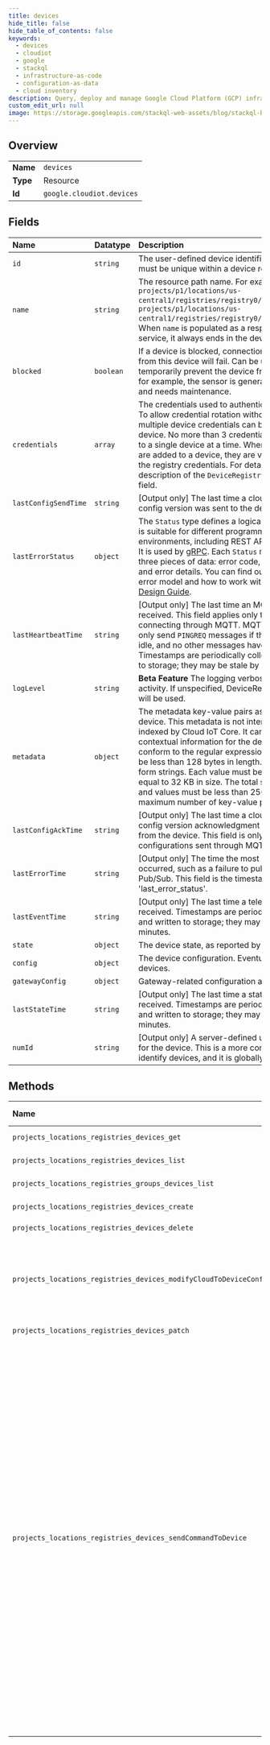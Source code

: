 ```yaml
---
title: devices
hide_title: false
hide_table_of_contents: false
keywords:
  - devices
  - cloudiot
  - google    
  - stackql
  - infrastructure-as-code
  - configuration-as-data
  - cloud inventory
description: Query, deploy and manage Google Cloud Platform (GCP) infrastructure and resources using SQL
custom_edit_url: null
image: https://storage.googleapis.com/stackql-web-assets/blog/stackql-blog-post-featured-image.png
---
```

  
    

## Overview
<table><tbody>
<tr><td><b>Name</b></td><td><code>devices</code></td></tr>
<tr><td><b>Type</b></td><td>Resource</td></tr>
<tr><td><b>Id</b></td><td><code>google.cloudiot.devices</code></td></tr>
</tbody></table>

## Fields
| Name | Datatype | Description |
|:-----|:---------|:------------|
| `id` | `string` | The user-defined device identifier. The device ID must be unique within a device registry. |
| `name` | `string` | The resource path name. For example, `projects/p1/locations/us-central1/registries/registry0/devices/dev0` or `projects/p1/locations/us-central1/registries/registry0/devices/{num_id}`. When `name` is populated as a response from the service, it always ends in the device numeric ID. |
| `blocked` | `boolean` | If a device is blocked, connections or requests from this device will fail. Can be used to temporarily prevent the device from connecting if, for example, the sensor is generating bad data and needs maintenance. |
| `credentials` | `array` | The credentials used to authenticate this device. To allow credential rotation without interruption, multiple device credentials can be bound to this device. No more than 3 credentials can be bound to a single device at a time. When new credentials are added to a device, they are verified against the registry credentials. For details, see the description of the `DeviceRegistry.credentials` field. |
| `lastConfigSendTime` | `string` | [Output only] The last time a cloud-to-device config version was sent to the device. |
| `lastErrorStatus` | `object` | The `Status` type defines a logical error model that is suitable for different programming environments, including REST APIs and RPC APIs. It is used by [gRPC](https://github.com/grpc). Each `Status` message contains three pieces of data: error code, error message, and error details. You can find out more about this error model and how to work with it in the [API Design Guide](https://cloud.google.com/apis/design/errors). |
| `lastHeartbeatTime` | `string` | [Output only] The last time an MQTT `PINGREQ` was received. This field applies only to devices connecting through MQTT. MQTT clients usually only send `PINGREQ` messages if the connection is idle, and no other messages have been sent. Timestamps are periodically collected and written to storage; they may be stale by a few minutes. |
| `logLevel` | `string` | **Beta Feature** The logging verbosity for device activity. If unspecified, DeviceRegistry.log_level will be used. |
| `metadata` | `object` | The metadata key-value pairs assigned to the device. This metadata is not interpreted or indexed by Cloud IoT Core. It can be used to add contextual information for the device. Keys must conform to the regular expression a-zA-Z+ and be less than 128 bytes in length. Values are free-form strings. Each value must be less than or equal to 32 KB in size. The total size of all keys and values must be less than 256 KB, and the maximum number of key-value pairs is 500. |
| `lastConfigAckTime` | `string` | [Output only] The last time a cloud-to-device config version acknowledgment was received from the device. This field is only for configurations sent through MQTT. |
| `lastErrorTime` | `string` | [Output only] The time the most recent error occurred, such as a failure to publish to Cloud Pub/Sub. This field is the timestamp of 'last_error_status'. |
| `lastEventTime` | `string` | [Output only] The last time a telemetry event was received. Timestamps are periodically collected and written to storage; they may be stale by a few minutes. |
| `state` | `object` | The device state, as reported by the device. |
| `config` | `object` | The device configuration. Eventually delivered to devices. |
| `gatewayConfig` | `object` | Gateway-related configuration and state. |
| `lastStateTime` | `string` | [Output only] The last time a state event was received. Timestamps are periodically collected and written to storage; they may be stale by a few minutes. |
| `numId` | `string` | [Output only] A server-defined unique numeric ID for the device. This is a more compact way to identify devices, and it is globally unique. |
## Methods
| Name | Accessible by | Required Params | Description |
|:-----|:--------------|:----------------|:------------|
| `projects_locations_registries_devices_get` | `SELECT` | `devicesId, locationsId, projectsId, registriesId` | Gets details about a device. |
| `projects_locations_registries_devices_list` | `SELECT` | `locationsId, projectsId, registriesId` | List devices in a device registry. |
| `projects_locations_registries_groups_devices_list` | `SELECT` | `groupsId, locationsId, projectsId, registriesId` | List devices in a device registry. |
| `projects_locations_registries_devices_create` | `INSERT` | `locationsId, projectsId, registriesId` | Creates a device in a device registry. |
| `projects_locations_registries_devices_delete` | `DELETE` | `devicesId, locationsId, projectsId, registriesId` | Deletes a device. |
| `projects_locations_registries_devices_modifyCloudToDeviceConfig` | `EXEC` | `devicesId:modifyCloudToDeviceConfig, locationsId, projectsId, registriesId` | Modifies the configuration for the device, which is eventually sent from the Cloud IoT Core servers. Returns the modified configuration version and its metadata. |
| `projects_locations_registries_devices_patch` | `EXEC` | `devicesId, locationsId, projectsId, registriesId` | Updates a device. |
| `projects_locations_registries_devices_sendCommandToDevice` | `EXEC` | `devicesId:sendCommandToDevice, locationsId, projectsId, registriesId` | Sends a command to the specified device. In order for a device to be able to receive commands, it must: 1) be connected to Cloud IoT Core using the MQTT protocol, and 2) be subscribed to the group of MQTT topics specified by /devices/{device-id}/commands/#. This subscription will receive commands at the top-level topic /devices/{device-id}/commands as well as commands for subfolders, like /devices/{device-id}/commands/subfolder. Note that subscribing to specific subfolders is not supported. If the command could not be delivered to the device, this method will return an error; in particular, if the device is not subscribed, this method will return FAILED_PRECONDITION. Otherwise, this method will return OK. If the subscription is QoS 1, at least once delivery will be guaranteed; for QoS 0, no acknowledgment will be expected from the device. |

